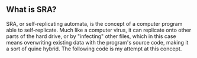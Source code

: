 ## What is SRA?
SRA, or self-replicating automata, is the concept of a computer program able to self-replicate. Much like a computer virus, it can replicate onto other parts of the hard drive, or by "infecting" other files, which in this case means overwriting existing data with the program's source code, making it a sort of quine hybrid. The following code is my attempt at this concept.
